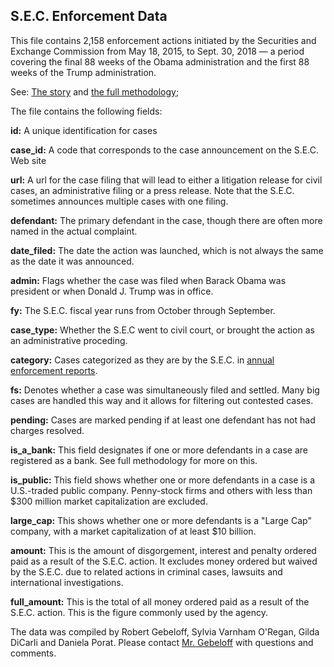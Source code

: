## S.E.C. Enforcement Data

This file contains 2,158 enforcement actions initiated by the Securities and Exchange Commission from May 18, 2015, to Sept. 30, 2018 — a period covering the final 88 weeks of the Obama administration and the first 88 weeks of the Trump administration.

See: [The story](https://www.nytimes.com/2018/11/03/us/trump-sec-doj-corporate-penalties.html) and [the full methodology](https://www.nytimes.com/2018/11/03/business/trump-corporate-penalties-methodology.html);

The file contains the following fields:

**id:** A unique identification for cases

**case_id:** A code that corresponds to the case announcement on the S.E.C. Web site

**url:** A url for the case filing that will lead to either a litigation release for civil cases, an administrative filing or a press release. Note that the S.E.C. sometimes announces multiple cases with one filing.

**defendant:** The primary defendant in the case, though there are often more named in the actual complaint.

**date_filed:** The date the action was launched, which is not always the same as the date it was announced.

**admin:** Flags whether the case was filed when Barack Obama was president or when Donald J. Trump was in office.

**fy:** The S.E.C. fiscal year runs from October through September.

**case_type:** Whether the S.E.C went to civil court, or brought the action as an administrative proceding.

**category:** Cases categorized as they are by the S.E.C. in [annual enforcement reports](https://www.sec.gov/files/enforcement-annual-report-2018.pdf).

**fs:** Denotes whether a case was simultaneously filed and settled. Many big cases are handled this way and it allows for filtering out contested cases.

**pending:** Cases are marked pending if at least one defendant has not had charges resolved.

**is_a_bank:** This field designates if one or more defendants in a case are registered as a bank. See full methodology for more on this.

**is_public:** This field shows whether one or more defendants in a case is a U.S.-traded public company. Penny-stock firms and others with less than $300 million market capitalization are excluded.

**large_cap:** This shows whether one or more defendants is a "Large Cap" company, with a market capitalization of at least $10 billion.

**amount:** This is the amount of disgorgement, interest and penalty ordered paid as a result of the S.E.C. action. It excludes money ordered but waived by the S.E.C. due to related actions in criminal cases, lawsuits and international investigations. 

**full_amount:** This is the total of all money ordered paid as a result of the S.E.C. action. This is the figure commonly used by the agency.


The data was compiled by Robert Gebeloff, Sylvia Varnham O'Regan, Gilda DiCarli and Daniela Porat. Please contact [Mr. Gebeloff](mailto:rgebeloff@nytimes.com?subject=SEC%20Project) with questions and comments.